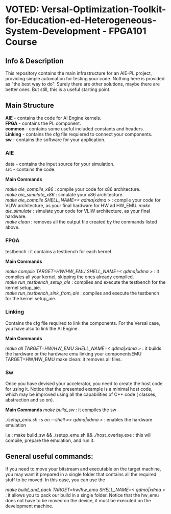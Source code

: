 # VOTED: Versal-Optimization-Toolkit-for-Education-ed-Heterogeneous-System-Development - FPGA101 Course

## Info & Description
This repository contains the main infrastructure for an AIE-PL project, providing simple automation for testing your code.
Nothing here is provided as "the best way to do". Surely there are other solutions, maybe there are better ones. But still,
this is a useful starting point.

## Main Structure

**AIE** - contains the code for AI Engine kernels.  
**FPGA** - contains the PL component.  
**common** - contains some useful included constants and headers.  
**Linking** - contains the cfg file requiered to connect your components.  
**sw** - contains the software for your application.  

### AIE
data - contains the input source for your simulation.  
src - contains the code.  

**Main Commands**

_make aie_compile_x86_ : compile your code for x86 architecture.  
_make aie_simulate_x86_ : simulate your x86 architecture.  
_make aie_compile SHELL_NAME=< qdma|xdma >_ : compile your code for VLIW architecture, as your final hardware for HW ad HW_EMU. 
_make aie_simulate_ : simulate your code for VLIW architecture, as your final hardware.  
_make clean_ : removes all the output file created by the commands listed above.  

### FPGA

testbench : it contains a testbench for each kernel

**Main Commands**

_make compile TARGET=HW/HW_EMU_ _SHELL_NAME=< qdma|xdma >_ : it compiles all your kernel, skipping the ones already compiled.  
_make run_testbench_setup_aie_ : compiles and execute the testbench for the kernel setup_aie.  
_make run_testbench_sink_from_aie_ : compiles and execute the testbench for the kernel setup_aie.  

### Linking

Contains the cfg file required to link the components. For the Versal case, you have also to link the AI Engine.

**Main Commands**

_make all TARGET=HW/HW_EMU SHELL_NAME=< qdma|xdma >_  : it builds the hardware or the hardware emu linking your componentsEMU TARGET=HW/HW_EMU
make clean: it removes all files.

### Sw

Once you have devised your accelerator, you need to create the host code for using it. Notice that the presented example is a minimal host code, which may be improved using all the capabilities of C++ code ( classes, abstraction and so on).

**Main Commands**
_make build_sw_ : it compiles the sw

_./setup_emu.sh -s on --shell =< qdma|xdma >_ : enables the hardware emulation

i.e.: make build_sw && ./setup_emu.sh && ./host_overlay.exe : this will compile, prepare the emulation, and run it.


## General useful commands:
If you need to move your bitstream and executable on the target machine, you may want it prepared in a single folder that contains all the required stuff to be moved. In this case, you can use the

_make build_and_pack TARGET=hw/hw_emu SHELL_NAME=< qdma|xdma >_ :  it allows you to pack our build in a single folder. Notice that the hw_emu does not have to be moved on the device, it must be executed on the development machine.
